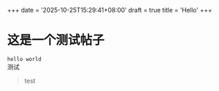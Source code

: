 +++
date = '2025-10-25T15:29:41+08:00'
draft = true
title = 'Hello'
+++
# 这是一个测试帖子  
`hello world`  
测试
> test
